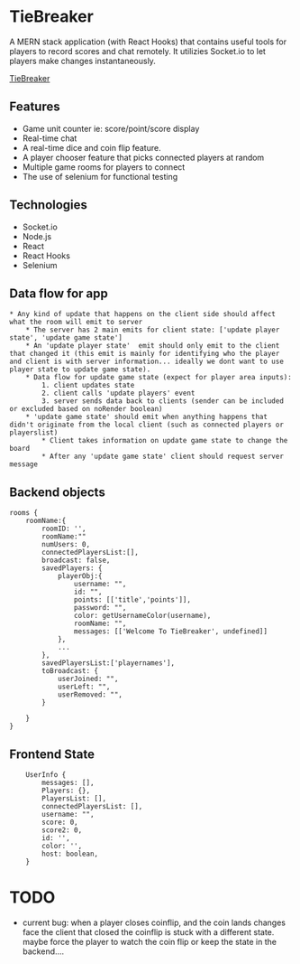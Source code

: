 # TieBreaker
A MERN stack application (with React Hooks) that contains useful tools for players to record scores and chat remotely. It utilizies Socket.io to let players make changes instantaneously.

[TieBreaker](https://tie-breaker7.herokuapp.com/)

## Features
* Game unit counter ie: score/point/score display
* Real-time chat
* A real-time dice and coin flip feature.
* A player chooser feature that picks connected players at random
* Multiple game rooms for players to connect
* The use of selenium for functional testing

## Technologies
* Socket.io
* Node.js
* React
* React Hooks
* Selenium

## Data flow for app
    * Any kind of update that happens on the client side should affect what the room will emit to server
        * The server has 2 main emits for client state: ['update player state', 'update game state']
        * An 'update player state'  emit should only emit to the client that changed it (this emit is mainly for identifying who the player and client is with server information... ideally we dont want to use player state to update game state).
        * Data flow for update game state (expect for player area inputs): 
            1. client updates state
            2. client calls 'update players' event
            3. server sends data back to clients (sender can be included or excluded based on noRender boolean)
        * 'update game state' should emit when anything happens that didn't originate from the local client (such as connected players or playerslist)
            * Client takes information on update game state to change the board
            * After any 'update game state' client should request server message

## Backend objects
```
rooms {
    roomName:{
        roomID: '',
        roomName:""
        numUsers: 0,
        connectedPlayersList:[],
        broadcast: false,
        savedPlayers: {
            playerObj:{
                username: "",
                id: "",
                points: [['title','points']],
                password: "", 
                color: getUsernameColor(username),
                roomName: "",
                messages: [['Welcome To TieBreaker', undefined]]
            },
            ...
        },
        savedPlayersList:['playernames'],
        toBroadcast: {
            userJoined: "",
            userLeft: "",
            userRemoved: "",
        }

    }
}
```

## Frontend State
```
    UserInfo {
        messages: [],
        Players: {},
        PlayersList: [],
        connectedPlayersList: [],
        username: "",
        score: 0,
        score2: 0,
        id: '',
        color: '',
        host: boolean,
    }
```

# TODO
* current bug: when a player closes coinflip, and the coin lands changes face the client that closed the coinflip is stuck with a different state. maybe force the player to watch the coin flip or keep the state in the backend....
